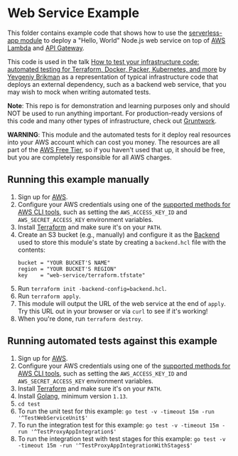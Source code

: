 # Web Service Example

This folder contains example code that shows how to use the [serverless-app module](/modules/serverless-app) to deploy
a "Hello, World" Node.js web service on top of [AWS Lambda](https://aws.amazon.com/lambda/) and 
[API Gateway](https://aws.amazon.com/api-gateway/). 

This code is used in the talk 
[How to test your infrastructure code: automated testing for Terraform, Docker, Packer, Kubernetes, and more](https://qconsf.com/sf2019/presentation/infrastructure-0) 
by [Yevgeniy Brikman](https://www.ybrikman.com/) as a representation of typical infrastructure code that deploys an 
external dependency, such as a backend web service, that you may wish to mock when writing automated tests. 

**Note**: This repo is for demonstration and learning purposes only and should NOT be used to run anything important. 
For production-ready versions of this code and many other types of infrastructure, check out 
[Gruntwork](https://gruntwork.io/).

**WARNING**: This module and the automated tests for it deploy real resources into your AWS account which can cost you
money. The resources are all part of the [AWS Free Tier](https://aws.amazon.com/free/), so if you haven't used that up,
it should be free, but you are completely responsible for all AWS charges.

## Running this example manually

1. Sign up for [AWS](https://aws.amazon.com/).
1. Configure your AWS credentials using one of the [supported methods for AWS CLI
   tools](https://blog.gruntwork.io/a-comprehensive-guide-to-authenticating-to-aws-on-the-command-line-63656a686799), 
   such as setting the `AWS_ACCESS_KEY_ID` and `AWS_SECRET_ACCESS_KEY` environment variables. 
1. Install [Terraform](https://www.terraform.io/) and make sure it's on your `PATH`.
1. Create an S3 bucket (e.g., manually) and configure it as the 
   [Backend](https://www.terraform.io/docs/backends/index.html) used to store this module's state by creating a 
   `backend.hcl` file with the contents:
    ```hcl
    bucket = "YOUR BUCKET'S NAME"
    region = "YOUR BUCKET'S REGION"
    key    = "web-service/terraform.tfstate"
    ``` 
1. Run `terraform init -backend-config=backend.hcl`.
1. Run `terraform apply`.
1. This module will output the URL of the web service at the end of `apply`. Try this URL out in your browser or
   via `curl` to see if it's working!
1. When you're done, run `terraform destroy`.

## Running automated tests against this example

1. Sign up for [AWS](https://aws.amazon.com/).
1. Configure your AWS credentials using one of the [supported methods for AWS CLI
   tools](https://blog.gruntwork.io/a-comprehensive-guide-to-authenticating-to-aws-on-the-command-line-63656a686799), 
   such as setting the `AWS_ACCESS_KEY_ID` and `AWS_SECRET_ACCESS_KEY` environment variables. 
1. Install [Terraform](https://www.terraform.io/) and make sure it's on your `PATH`.
1. Install [Golang](https://golang.org/), minimum version `1.13`.
1. `cd test`
1. To run the unit test for this example: `go test -v -timeout 15m -run '^TestWebServiceUnit$'`
1. To run the integration test for this example: `go test -v -timeout 15m -run '^TestProxyAppIntegration$'`
1. To run the integration test with test stages for this example: `go test -v -timeout 15m -run '^TestProxyAppIntegrationWithStages$'`